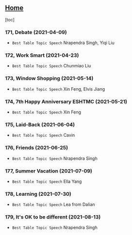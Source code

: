 ## [Home](https://eshtmc.github.io/)    

[toc]

### 171, Debate (2021-04-09)

- `Best Table Topic Speech` Nrapendra Singh, Yiqi Liu

### 172, Work Smart (2021-04-23)

- `Best Table Topic Speech` Chunmiao Liu

### 173, Window Shopping (2021-05-14)

- `Best Table Topic Speech` Xin Feng, Elvis Jiang

### 174, 7th Happy Anniversary ESHTMC (2021-05-21)

- `Best Table Topic Speech` Xin Feng

### 175, Laid-Back (2021-06-04)

- `Best Table Topic Speech` Cavin

### 176, Friends (2021-06-25)

- `Best Table Topic Speech` Nrapendra Singh

### 177, Summer Vacation (2021-07-09)

- `Best Table Topic Speech` Ella Yang

### 178, Learning (2021-07-30)

- `Best Table Topic Speech` Lea from Dalian

### 179, It's OK to be different (2021-08-13)

- `Best Table Topic Speech` Nrapendra Singh
